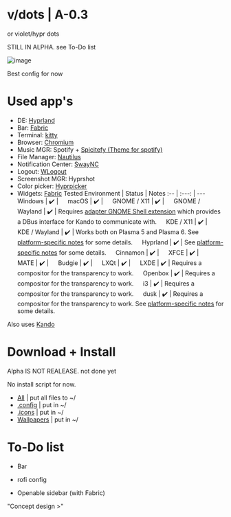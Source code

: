 # v/dots | A-0.3
or violet/hypr dots

STILL IN ALPHA. see To-Do list

![image](https://github.com/user-attachments/assets/dfc096c0-5ad3-4068-8c8d-8f78da19c17c)


Best config for now

# Used app's
+ DE: [Hyprland](https://hyprland.org/)
+ Bar: [Fabric](https://github.com/Fabric-Development/fabric)
+ Terminal: [kitty](https://github.com/kovidgoyal/kitty)
+ Browser: [Chromium](https://www.chromium.org/getting-involved/download-chromium/)
+ Music MGR: Spotify + [Spicitefy (Theme for spotify)](https://spicetify.app)
+ File Manager: [Nautilus](https://apps.gnome.org/ru/Nautilus/)
+ Notification Center: [SwayNC](https://github.com/ErikReider/SwayNotificationCenter)
+ Logout: [WLogout](https://github.com/ArtsyMacaw/wlogout)
+ Screenshot MGR: Hyprshot
+ Color picker: [Hyprpicker](https://github.com/hyprwm/hyprpicker)
+ Widgets: [Fabric](https://github.com/Fabric-Development/fabric)
Tested Environment | Status | Notes
:-- | :---: | ---
<img height="14" width="14" src="https://upload.wikimedia.org/wikipedia/commons/c/c4/Windows_logo_-_2021_%28Black%29.svg" /> Windows | :heavy_check_mark: |
<img height="14" width="14" src="https://cdn.simpleicons.org/apple" /> macOS | :heavy_check_mark: |
<img height="14" width="14" src="https://cdn.simpleicons.org/linux/black" /> GNOME / X11 | :heavy_check_mark: |
<img height="14" width="14" src="https://cdn.simpleicons.org/linux/black" /> GNOME / Wayland | :heavy_check_mark: | Requires [adapter GNOME Shell extension](https://github.com/kando-menu/gnome-shell-integration) which provides a DBus interface for Kando to communicate with.
<img height="14" width="14" src="https://cdn.simpleicons.org/linux/black" /> KDE / X11 | :heavy_check_mark: |
<img height="14" width="14" src="https://cdn.simpleicons.org/linux/black" /> KDE / Wayland | :heavy_check_mark: | Works both on Plasma 5 and Plasma 6. See [platform-specific notes](docs/installing.md#platform-specific-notes) for some details.
<img height="14" width="14" src="https://cdn.simpleicons.org/linux/black" /> Hyprland | :heavy_check_mark: | See [platform-specific notes](docs/installing.md#platform-specific-notes) for some details.
<img height="14" width="14" src="https://cdn.simpleicons.org/linux/black" /> Cinnamon | :heavy_check_mark: |
<img height="14" width="14" src="https://cdn.simpleicons.org/linux/black" /> XFCE | :heavy_check_mark: |
<img height="14" width="14" src="https://cdn.simpleicons.org/linux/black" /> MATE | :heavy_check_mark: |
<img height="14" width="14" src="https://cdn.simpleicons.org/linux/black" /> Budgie | :heavy_check_mark: |
<img height="14" width="14" src="https://cdn.simpleicons.org/linux/black" /> LXQt | :heavy_check_mark: |
<img height="14" width="14" src="https://cdn.simpleicons.org/linux/black" /> LXDE | :heavy_check_mark: | Requires a compositor for the transparency to work.
<img height="14" width="14" src="https://cdn.simpleicons.org/linux/black" /> Openbox | :heavy_check_mark: | Requires a compositor for the transparency to work.
<img height="14" width="14" src="https://cdn.simpleicons.org/linux/black" /> i3 | :heavy_check_mark: | Requires a compositor for the transparency to work.
<img height="14" width="14" src="https://cdn.simpleicons.org/linux/black" /> dusk | :heavy_check_mark: | Requires a compositor for the transparency to work. See [platform-specific notes](docs/installing.md#platform-specific-notes) for some details.

Also uses [Kando](https://github.com/kando-menu/kando)

# Download + Install
Alpha IS NOT REALEASE. not done yet

No install script for now.

+ [All](https://github.com/r0l1ka/rolika-hypr-dots/releases/download/Alpha/v.dots.zip) | put all files to ~/
+ [.config](https://github.com/r0l1ka/rolika-hypr-dots/releases/download/Alpha/v.dots.-.config.zip)    | put in ~/
+ [.icons](https://github.com/r0l1ka/rolika-hypr-dots/releases/download/Alpha/v.dots.-.icons.zip)     | put in ~/
+ [Wallpapers](https://github.com/r0l1ka/rolika-hypr-dots/releases/download/Alpha/v.dots.-.wallpapers.zip) | put in ~/

# To-Do list
+ Bar
+ rofi config

+ Openable sidebar (with Fabric)

"Concept design >"

